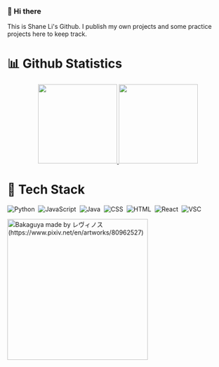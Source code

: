 ### 👋 Hi there 
This is Shane Li's Github. I publish my own projects and some practice projects here to keep track.
# :bar_chart: Github Statistics
<p align="center">
<a href="https://github.com/shane1595042264">
  <img height="180em" src="https://github-readme-stats-eight-theta.vercel.app/api?username=shane1595042264&show_icons=true&theme=algolia&include_all_commits=true&count_private=true"/>
  <img height="180em" src="https://github-readme-stats-eight-theta.vercel.app/api/top-langs/?username=shane1595042264&layout=compact&langs_count=8&theme=algolia"/>
</a>
</p>

# :hammer: Tech Stack 

![Python](https://img.shields.io/badge/-Python-05122A?style=flat&logo=python)&nbsp;
![JavaScript](https://img.shields.io/badge/-JavaScript-05122A?style=flat&logo=javascript)&nbsp;
![Java](https://img.shields.io/badge/-Java-05122A?style=flat&logo=java)&nbsp; 
![CSS](https://img.shields.io/badge/-CSS-05122A?style=flat&logo=css3)&nbsp; 
![HTML](https://img.shields.io/badge/-HTML-05122A?style=flat&logo=html5)&nbsp; 
![React](https://img.shields.io/badge/-React-05122A?style=flat&logo=react)&nbsp;
![VSC](https://img.shields.io/badge/-Visual_Studio_Code-05122A?style=flat&logo=visualstudiocode&logoColor=007ACC)&nbsp;

<img align="left" src="https://www.google.com/search?q=cute+anime+image&safe=active&rlz=1C1GCEU_zh-CN&tbm=isch&source=iu&ictx=1&fir=yVb1TIRZ1jVvdM%252CJunxtPWmHN4_JM%252C_%253BeQQn-RxF762sFM%252CrtSrDpFI265OPM%252C_%253BDE-NVChul4k__M%252CyfJiHETZ6ssE_M%252C_%253B9zNKhKs1o6O0IM%252CShNW4E-4UzABeM%252C_%253B8yRS29MHr3PciM%252CC-JSOUn_wU7QaM%252C_%253B0pvouQoSu56KrM%252CQFOqLGpIkq8TmM%252C_%253BZ61Z9MWN29QhAM%252CE44C6LrOrscEbM%252C_%253B7gw034J-wSWYiM%252CONVOXnxrCxIA8M%252C_%253BuEL4Fu0RfgDSRM%252C5zb2nla29xuxBM%252C_%253BvwKaHjsdJGs7aM%252CPyxXMcTtiagkWM%252C_%253BaGfJ3JJNiCK61M%252CjAJm_xqUoRZQfM%252C_%253BbfL-IsmIpi79dM%252CWIgsX3M6WEJerM%252C_%253BtEEgzlezDWrPVM%252CQFOqLGpIkq8TmM%252C_%253BOoMWiAXpEM04LM%252CXxAbw7JOW2ms9M%252C_%253B1u3UnmX85teAWM%252CUiBvLvFWXPSRrM%252C_%253BL5CwgZHHCcYGEM%252C_I2MgySvecksaM%252C_%253BeB7Q9XKoE-LIoM%252C4kMGEIv0P2pRzM%252C_%253BiczOkiPNThgriM%252CYFsIB3p6P1ksfM%252C_%253BZqYa_Zv5GEr-6M%252CdkNTYuHrpsljAM%252C_&vet=1&usg=AI4_-kQ7_riP24YOoU0jFZlVteg_pq7ccA&sa=X&ved=2ahUKEwjz4bydnN7zAhWFd94KHaEFCnUQ9QF6BAgPEAE#imgrc=vwKaHjsdJGs7aM" alt="Bakaguya made by レヴィノス (https://www.pixiv.net/en/artworks/80962527)" width="320" />
<!--
**shane1595042264/shane1595042264** is a ✨ _special_ ✨ repository because its `README.md` (this file) appears on your GitHub profile.

Here are some ideas to get you started:

- 🔭 I’m currently working on ...
- 🌱 I’m currently learning ...
- 👯 I’m looking to collaborate on ...
- 🤔 I’m looking for help with ...
- 💬 Ask me about ...
- 📫 How to reach me: ...
- 😄 Pronouns: ...
- ⚡ Fun fact: ...
-->
